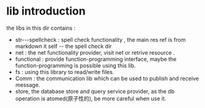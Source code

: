 lib introduction 
====


the libs in this dir contains :  

* str---spellcheck : spell check functionality , the main res ref is from markdown it self -- the spell check dir 
* net : the net functionality provider, visit net or retrive resource .
* functional : provide function-programming interface, maybe the function-programming is possible using this lib. 
* fs : using this library to read/write files. 
* Comm : the communication lib which can be used to publish and receive message. 
* store, the database store and query service provider, as the db operation is atomed(原子性的), be more careful when use it. 